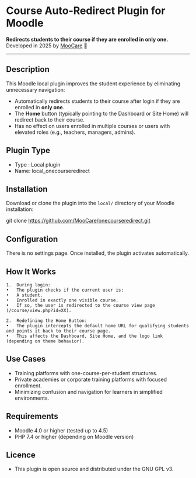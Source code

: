 # Course Auto-Redirect Plugin for Moodle

**Redirects students to their course if they are enrolled in only one.**  
Developed in 2025 by [MooCare](https://www.moocare.fr) 🐄

---

## Description ##

This Moodle local plugin improves the student experience by eliminating unnecessary navigation:

- Automatically redirects students to their course after login if they are enrolled in **only one**.
- The **Home** button (typically pointing to the Dashboard or Site Home) will redirect back to their course.
- Has no effect on users enrolled in multiple courses or users with elevated roles (e.g., teachers, managers, admins).


## Plugin Type ##

- Type : Local plugin
- Name: local_onecourseredirect

## Installation ##

Download or clone the plugin into the `local/` directory of your Moodle installation:

git clone https://github.com/MooCare/onecourseredirect.git

## Configuration ##

There is no settings page. Once installed, the plugin activates automatically.

## How It Works ##
	1.	During login:
	•	The plugin checks if the current user is:
	•	A student.
	•	Enrolled in exactly one visible course.
	•	If so, the user is redirected to the course view page (/course/view.php?id=XX).

	2.	Redefining the Home Button:
	•	The plugin intercepts the default home URL for qualifying students and points it back to their course page.
	•	This affects the Dashboard, Site Home, and the logo link (depending on theme behavior).

## Use Cases ##
- Training platforms with one-course-per-student structures.
- Private academies or corporate training platforms with focused enrollment.
- Minimizing confusion and navigation for learners in simplified environments.

## Requirements ##
- Moodle 4.0 or higher (tested up to 4.5)
- PHP 7.4 or higher (depending on Moodle version)

## Licence ##
- This plugin is open source and distributed under the GNU GPL v3.

